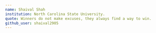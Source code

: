 ```yaml
---
name: Shaival Shah
institution: North Carolina State University.
quote: Winners do not make excuses, they always find a way to win. 
github_user: shaival2905
---
```

